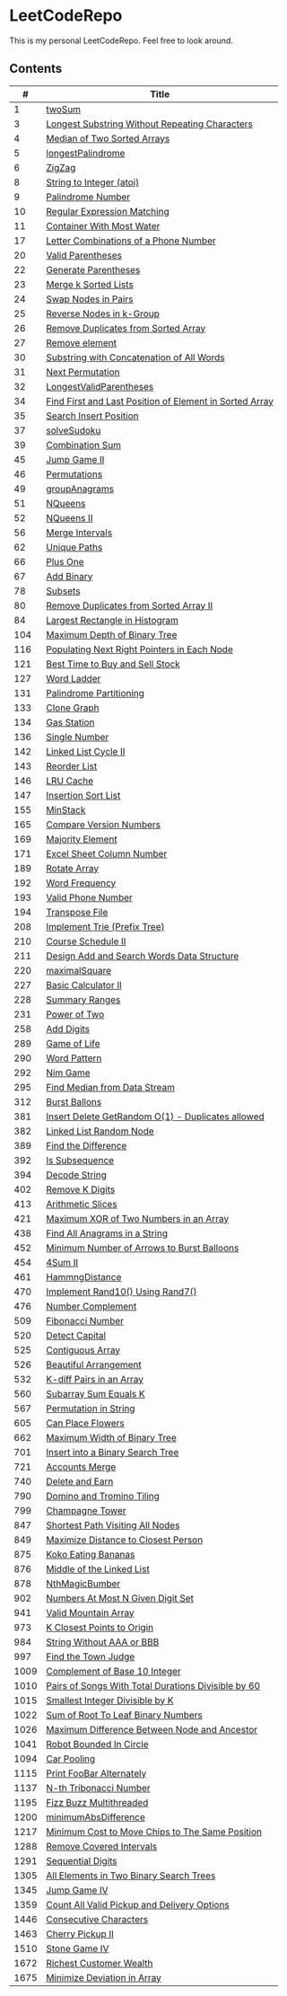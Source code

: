 # LeetCodeRepo
This is my personal LeetCodeRepo.
Feel free to look around.


## Contents
|  \#   | Title  |
|  ----  | ----  |
|1|[twoSum](https://github.com/CheckHarry/LeetCodeRepo/tree/main/1.%20twoSum)|
|3|[Longest Substring Without Repeating Characters](https://github.com/CheckHarry/LeetCodeRepo/tree/main/3.%20Longest%20Substring%20Without%20Repeating%20Characters)|
|4|[Median of Two Sorted Arrays](https://github.com/CheckHarry/LeetCodeRepo/tree/main/4.%20Median%20of%20Two%20Sorted%20Arrays)|
|5|[longestPalindrome](https://github.com/CheckHarry/LeetCodeRepo/tree/main/5.%20longestPalindrome)|
|6|[ZigZag](https://github.com/CheckHarry/LeetCodeRepo/tree/main/6.%20ZigZag)|
|8|[ String to Integer (atoi)](https://github.com/CheckHarry/LeetCodeRepo/tree/main/8.%20%20String%20to%20Integer%20(atoi))|
|9|[Palindrome Number](https://github.com/CheckHarry/LeetCodeRepo/tree/main/9.%20Palindrome%20Number)|
|10|[Regular Expression Matching](https://github.com/CheckHarry/LeetCodeRepo/tree/main/10.%20Regular%20Expression%20Matching)|
|11|[Container With Most Water](https://github.com/CheckHarry/LeetCodeRepo/tree/main/11.%20Container%20With%20Most%20Water)|
|17|[Letter Combinations of a Phone Number](https://github.com/CheckHarry/LeetCodeRepo/tree/main/17.%20Letter%20Combinations%20of%20a%20Phone%20Number)|
|20|[Valid Parentheses](https://github.com/CheckHarry/LeetCodeRepo/tree/main/20.%20Valid%20Parentheses)|
|22|[Generate Parentheses](https://github.com/CheckHarry/LeetCodeRepo/tree/main/22.%20Generate%20Parentheses)|
|23|[Merge k Sorted Lists](https://github.com/CheckHarry/LeetCodeRepo/tree/main/23.%20Merge%20k%20Sorted%20Lists)|
|24|[Swap Nodes in Pairs](https://github.com/CheckHarry/LeetCodeRepo/tree/main/24.%20Swap%20Nodes%20in%20Pairs)|
|25|[Reverse Nodes in k-Group](https://github.com/CheckHarry/LeetCodeRepo/tree/main/25.%20Reverse%20Nodes%20in%20k-Group)|
|26|[Remove Duplicates from Sorted Array](https://github.com/CheckHarry/LeetCodeRepo/tree/main/26.%20Remove%20Duplicates%20from%20Sorted%20Array)|
|27|[Remove element](https://github.com/CheckHarry/LeetCodeRepo/tree/main/27.%20Remove%20element)|
|30|[Substring with Concatenation of All Words](https://github.com/CheckHarry/LeetCodeRepo/tree/main/30.%20Substring%20with%20Concatenation%20of%20All%20Words)|
|31|[Next Permutation](https://github.com/CheckHarry/LeetCodeRepo/tree/main/31.%20Next%20Permutation)|
|32|[LongestValidParentheses](https://github.com/CheckHarry/LeetCodeRepo/tree/main/32.%20LongestValidParentheses)|
|34|[Find First and Last Position of Element in Sorted Array](https://github.com/CheckHarry/LeetCodeRepo/tree/main/34.%20Find%20First%20and%20Last%20Position%20of%20Element%20in%20Sorted%20Array)|
|35|[Search Insert Position](https://github.com/CheckHarry/LeetCodeRepo/tree/main/35.%20Search%20Insert%20Position)|
|37|[solveSudoku](https://github.com/CheckHarry/LeetCodeRepo/tree/main/37.%20solveSudoku)|
|39|[Combination Sum](https://github.com/CheckHarry/LeetCodeRepo/tree/main/39.%20Combination%20Sum)|
|45|[Jump Game II](https://github.com/CheckHarry/LeetCodeRepo/tree/main/45.%20Jump%20Game%20II)|
|46|[Permutations](https://github.com/CheckHarry/LeetCodeRepo/tree/main/46.%20Permutations)|
|49|[groupAnagrams](https://github.com/CheckHarry/LeetCodeRepo/tree/main/49.%20groupAnagrams)|
|51|[NQueens](https://github.com/CheckHarry/LeetCodeRepo/tree/main/51.%20NQueens)|
|52|[NQueens II](https://github.com/CheckHarry/LeetCodeRepo/tree/main/52.%20NQueens%20II)|
|56|[Merge Intervals](https://github.com/CheckHarry/LeetCodeRepo/tree/main/56.%20Merge%20Intervals)|
|62|[Unique Paths](https://github.com/CheckHarry/LeetCodeRepo/tree/main/62.%20Unique%20Paths)|
|66|[Plus One](https://github.com/CheckHarry/LeetCodeRepo/tree/main/66.%20Plus%20One)|
|67|[Add Binary](https://github.com/CheckHarry/LeetCodeRepo/tree/main/67.%20Add%20Binary)|
|78|[Subsets](https://github.com/CheckHarry/LeetCodeRepo/tree/main/78.%20Subsets)|
|80|[Remove Duplicates from Sorted Array II](https://github.com/CheckHarry/LeetCodeRepo/tree/main/80.%20Remove%20Duplicates%20from%20Sorted%20Array%20II)|
|84|[Largest Rectangle in Histogram](https://github.com/CheckHarry/LeetCodeRepo/tree/main/84.%20Largest%20Rectangle%20in%20Histogram)|
|104|[Maximum Depth of Binary Tree](https://github.com/CheckHarry/LeetCodeRepo/tree/main/104.%20Maximum%20Depth%20of%20Binary%20Tree)|
|116|[Populating Next Right Pointers in Each Node](https://github.com/CheckHarry/LeetCodeRepo/tree/main/116.%20Populating%20Next%20Right%20Pointers%20in%20Each%20Node)|
|121|[Best Time to Buy and Sell Stock](https://github.com/CheckHarry/LeetCodeRepo/tree/main/121.%20Best%20Time%20to%20Buy%20and%20Sell%20Stock)|
|127|[Word Ladder](https://github.com/CheckHarry/LeetCodeRepo/tree/main/127.%20Word%20Ladder)|
|131|[Palindrome Partitioning](https://github.com/CheckHarry/LeetCodeRepo/tree/main/131.%20Palindrome%20Partitioning)|
|133|[Clone Graph](https://github.com/CheckHarry/LeetCodeRepo/tree/main/133.%20Clone%20Graph)|
|134|[Gas Station](https://github.com/CheckHarry/LeetCodeRepo/tree/main/134.%20Gas%20Station)|
|136|[Single Number](https://github.com/CheckHarry/LeetCodeRepo/tree/main/136.%20Single%20Number)|
|142|[Linked List Cycle II](https://github.com/CheckHarry/LeetCodeRepo/tree/main/142.%20Linked%20List%20Cycle%20II)|
|143|[Reorder List](https://github.com/CheckHarry/LeetCodeRepo/tree/main/143.%20Reorder%20List)|
|146|[LRU Cache](https://github.com/CheckHarry/LeetCodeRepo/tree/main/146.%20LRU%20Cache)|
|147|[Insertion Sort List](https://github.com/CheckHarry/LeetCodeRepo/tree/main/147.%20Insertion%20Sort%20List)|
|155|[MinStack](https://github.com/CheckHarry/LeetCodeRepo/tree/main/155.%20MinStack)|
|165|[Compare Version Numbers](https://github.com/CheckHarry/LeetCodeRepo/tree/main/165.%20Compare%20Version%20Numbers)|
|169|[Majority Element](https://github.com/CheckHarry/LeetCodeRepo/tree/main/169.%20Majority%20Element)|
|171|[Excel Sheet Column Number](https://github.com/CheckHarry/LeetCodeRepo/tree/main/171.%20Excel%20Sheet%20Column%20Number)|
|189|[Rotate Array](https://github.com/CheckHarry/LeetCodeRepo/tree/main/189.%20Rotate%20Array)|
|192|[Word Frequency](https://github.com/CheckHarry/LeetCodeRepo/tree/main/192.%20Word%20Frequency)|
|193|[Valid Phone Number](https://github.com/CheckHarry/LeetCodeRepo/tree/main/193.%20Valid%20Phone%20Number)|
|194|[Transpose File](https://github.com/CheckHarry/LeetCodeRepo/tree/main/194.%20Transpose%20File)|
|208|[Implement Trie (Prefix Tree)](https://github.com/CheckHarry/LeetCodeRepo/tree/main/208.%20Implement%20Trie%20(Prefix%20Tree))|
|210|[Course Schedule II](https://github.com/CheckHarry/LeetCodeRepo/tree/main/210.%20Course%20Schedule%20II)|
|211|[Design Add and Search Words Data Structure](https://github.com/CheckHarry/LeetCodeRepo/tree/main/211.%20Design%20Add%20and%20Search%20Words%20Data%20Structure)|
|220|[maximalSquare](https://github.com/CheckHarry/LeetCodeRepo/tree/main/220.%20maximalSquare)|
|227|[Basic Calculator II](https://github.com/CheckHarry/LeetCodeRepo/tree/main/227.%20Basic%20Calculator%20II)|
|228|[Summary Ranges](https://github.com/CheckHarry/LeetCodeRepo/tree/main/228.%20Summary%20Ranges)|
|231|[Power of Two](https://github.com/CheckHarry/LeetCodeRepo/tree/main/231.%20Power%20of%20Two)|
|258|[Add Digits](https://github.com/CheckHarry/LeetCodeRepo/tree/main/258.%20Add%20Digits)|
|289|[Game of Life](https://github.com/CheckHarry/LeetCodeRepo/tree/main/289.%20Game%20of%20Life)|
|290|[Word Pattern](https://github.com/CheckHarry/LeetCodeRepo/tree/main/290.%20Word%20Pattern)|
|292|[Nim Game](https://github.com/CheckHarry/LeetCodeRepo/tree/main/292.%20Nim%20Game)|
|295|[Find Median from Data Stream](https://github.com/CheckHarry/LeetCodeRepo/tree/main/295.%20Find%20Median%20from%20Data%20Stream)|
|312|[Burst Ballons](https://github.com/CheckHarry/LeetCodeRepo/tree/main/312.%20Burst%20Ballons)|
|381|[Insert Delete GetRandom O(1) - Duplicates allowed](https://github.com/CheckHarry/LeetCodeRepo/tree/main/381.%20Insert%20Delete%20GetRandom%20O(1)%20-%20Duplicates%20allowed)|
|382|[Linked List Random Node](https://github.com/CheckHarry/LeetCodeRepo/tree/main/382.%20Linked%20List%20Random%20Node)|
|389|[Find the Difference](https://github.com/CheckHarry/LeetCodeRepo/tree/main/389.%20Find%20the%20Difference)|
|392|[Is Subsequence](https://github.com/CheckHarry/LeetCodeRepo/tree/main/392.%20Is%20Subsequence)|
|394|[Decode String](https://github.com/CheckHarry/LeetCodeRepo/tree/main/394.%20Decode%20String)|
|402|[Remove K Digits](https://github.com/CheckHarry/LeetCodeRepo/tree/main/402.%20Remove%20K%20Digits)|
|413|[Arithmetic Slices](https://github.com/CheckHarry/LeetCodeRepo/tree/main/413.%20Arithmetic%20Slices)|
|421|[Maximum XOR of Two Numbers in an Array](https://github.com/CheckHarry/LeetCodeRepo/tree/main/421.%20Maximum%20XOR%20of%20Two%20Numbers%20in%20an%20Array)|
|438|[Find All Anagrams in a String](https://github.com/CheckHarry/LeetCodeRepo/tree/main/438.%20Find%20All%20Anagrams%20in%20a%20String)|
|452|[Minimum Number of Arrows to Burst Balloons](https://github.com/CheckHarry/LeetCodeRepo/tree/main/452.%20Minimum%20Number%20of%20Arrows%20to%20Burst%20Balloons)|
|454|[4Sum II](https://github.com/CheckHarry/LeetCodeRepo/tree/main/454.%204Sum%20II)|
|461|[HammngDistance](https://github.com/CheckHarry/LeetCodeRepo/tree/main/461.%20HammngDistance)|
|470|[Implement Rand10() Using Rand7()](https://github.com/CheckHarry/LeetCodeRepo/tree/main/470.%20Implement%20Rand10()%20Using%20Rand7())|
|476|[Number Complement](https://github.com/CheckHarry/LeetCodeRepo/tree/main/476.%20Number%20Complement)|
|509|[Fibonacci Number](https://github.com/CheckHarry/LeetCodeRepo/tree/main/509.%20Fibonacci%20Number)|
|520|[Detect Capital](https://github.com/CheckHarry/LeetCodeRepo/tree/main/520.%20Detect%20Capital)|
|525|[Contiguous Array](https://github.com/CheckHarry/LeetCodeRepo/tree/main/525.%20Contiguous%20Array)|
|526|[Beautiful Arrangement](https://github.com/CheckHarry/LeetCodeRepo/tree/main/526.%20Beautiful%20Arrangement)|
|532|[K-diff Pairs in an Array](https://github.com/CheckHarry/LeetCodeRepo/tree/main/532.%20K-diff%20Pairs%20in%20an%20Array)|
|560|[Subarray Sum Equals K](https://github.com/CheckHarry/LeetCodeRepo/tree/main/560.%20Subarray%20Sum%20Equals%20K)|
|567|[Permutation in String](https://github.com/CheckHarry/LeetCodeRepo/tree/main/567.%20Permutation%20in%20String)|
|605|[Can Place Flowers](https://github.com/CheckHarry/LeetCodeRepo/tree/main/605.%20Can%20Place%20Flowers)|
|662|[Maximum Width of Binary Tree](https://github.com/CheckHarry/LeetCodeRepo/tree/main/662.%20Maximum%20Width%20of%20Binary%20Tree)|
|701|[Insert into a Binary Search Tree](https://github.com/CheckHarry/LeetCodeRepo/tree/main/701.%20Insert%20into%20a%20Binary%20Search%20Tree)|
|721|[Accounts Merge](https://github.com/CheckHarry/LeetCodeRepo/tree/main/721.%20Accounts%20Merge)|
|740|[Delete and Earn](https://github.com/CheckHarry/LeetCodeRepo/tree/main/740.%20Delete%20and%20Earn)|
|790|[Domino and Tromino Tiling](https://github.com/CheckHarry/LeetCodeRepo/tree/main/790.%20Domino%20and%20Tromino%20Tiling)|
|799|[Champagne Tower](https://github.com/CheckHarry/LeetCodeRepo/tree/main/799.%20Champagne%20Tower)|
|847|[Shortest Path Visiting All Nodes](https://github.com/CheckHarry/LeetCodeRepo/tree/main/847.%20Shortest%20Path%20Visiting%20All%20Nodes)|
|849|[Maximize Distance to Closest Person](https://github.com/CheckHarry/LeetCodeRepo/tree/main/849.%20Maximize%20Distance%20to%20Closest%20Person)|
|875|[Koko Eating Bananas](https://github.com/CheckHarry/LeetCodeRepo/tree/main/875.%20Koko%20Eating%20Bananas)|
|876|[Middle of the Linked List](https://github.com/CheckHarry/LeetCodeRepo/tree/main/876.%20Middle%20of%20the%20Linked%20List)|
|878|[NthMagicBumber](https://github.com/CheckHarry/LeetCodeRepo/tree/main/878.%20NthMagicBumber)|
|902|[Numbers At Most N Given Digit Set](https://github.com/CheckHarry/LeetCodeRepo/tree/main/902.%20Numbers%20At%20Most%20N%20Given%20Digit%20Set)|
|941|[Valid Mountain Array](https://github.com/CheckHarry/LeetCodeRepo/tree/main/941.%20Valid%20Mountain%20Array)|
|973|[K Closest Points to Origin](https://github.com/CheckHarry/LeetCodeRepo/tree/main/973.%20K%20Closest%20Points%20to%20Origin)|
|984|[String Without AAA or BBB](https://github.com/CheckHarry/LeetCodeRepo/tree/main/984.%20String%20Without%20AAA%20or%20BBB)|
|997|[Find the Town Judge](https://github.com/CheckHarry/LeetCodeRepo/tree/main/997.%20Find%20the%20Town%20Judge)|
|1009|[Complement of Base 10 Integer](https://github.com/CheckHarry/LeetCodeRepo/tree/main/1009.%20Complement%20of%20Base%2010%20Integer)|
|1010|[Pairs of Songs With Total Durations Divisible by 60](https://github.com/CheckHarry/LeetCodeRepo/tree/main/1010.%20Pairs%20of%20Songs%20With%20Total%20Durations%20Divisible%20by%2060)|
|1015|[Smallest Integer Divisible by K](https://github.com/CheckHarry/LeetCodeRepo/tree/main/1015.%20Smallest%20Integer%20Divisible%20by%20K)|
|1022|[Sum of Root To Leaf Binary Numbers](https://github.com/CheckHarry/LeetCodeRepo/tree/main/1022.%20Sum%20of%20Root%20To%20Leaf%20Binary%20Numbers)|
|1026|[Maximum Difference Between Node and Ancestor](https://github.com/CheckHarry/LeetCodeRepo/tree/main/1026.%20Maximum%20Difference%20Between%20Node%20and%20Ancestor)|
|1041|[Robot Bounded In Circle](https://github.com/CheckHarry/LeetCodeRepo/tree/main/1041.%20Robot%20Bounded%20In%20Circle)|
|1094|[Car Pooling](https://github.com/CheckHarry/LeetCodeRepo/tree/main/1094.%20Car%20Pooling)|
|1115|[Print FooBar Alternately](https://github.com/CheckHarry/LeetCodeRepo/tree/main/1115.%20Print%20FooBar%20Alternately)|
|1137|[N-th Tribonacci Number](https://github.com/CheckHarry/LeetCodeRepo/tree/main/1137.%20N-th%20Tribonacci%20Number)|
|1195|[Fizz Buzz Multithreaded](https://github.com/CheckHarry/LeetCodeRepo/tree/main/1195.%20Fizz%20Buzz%20Multithreaded)|
|1200|[minimumAbsDifference](https://github.com/CheckHarry/LeetCodeRepo/tree/main/1200.%20minimumAbsDifference)|
|1217|[Minimum Cost to Move Chips to The Same Position](https://github.com/CheckHarry/LeetCodeRepo/tree/main/1217.%20Minimum%20Cost%20to%20Move%20Chips%20to%20The%20Same%20Position)|
|1288|[Remove Covered Intervals](https://github.com/CheckHarry/LeetCodeRepo/tree/main/1288.%20Remove%20Covered%20Intervals)|
|1291|[Sequential Digits](https://github.com/CheckHarry/LeetCodeRepo/tree/main/1291.%20Sequential%20Digits)|
|1305|[All Elements in Two Binary Search Trees](https://github.com/CheckHarry/LeetCodeRepo/tree/main/1305.%20All%20Elements%20in%20Two%20Binary%20Search%20Trees)|
|1345|[Jump Game IV](https://github.com/CheckHarry/LeetCodeRepo/tree/main/1345.%20Jump%20Game%20IV)|
|1359|[Count All Valid Pickup and Delivery Options](https://github.com/CheckHarry/LeetCodeRepo/tree/main/1359.%20Count%20All%20Valid%20Pickup%20and%20Delivery%20Options)|
|1446|[Consecutive Characters](https://github.com/CheckHarry/LeetCodeRepo/tree/main/1446.%20Consecutive%20Characters)|
|1463|[Cherry Pickup II](https://github.com/CheckHarry/LeetCodeRepo/tree/main/1463.%20Cherry%20Pickup%20II)|
|1510|[Stone Game IV](https://github.com/CheckHarry/LeetCodeRepo/tree/main/1510.%20Stone%20Game%20IV)|
|1672|[Richest Customer Wealth](https://github.com/CheckHarry/LeetCodeRepo/tree/main/1672.%20Richest%20Customer%20Wealth)|
|1675|[Minimize Deviation in Array](https://github.com/CheckHarry/LeetCodeRepo/tree/main/1675.%20Minimize%20Deviation%20in%20Array)|
